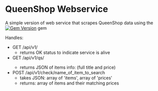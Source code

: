 # QueenShop Webservice

A simple version of web service that scrapes QueenShop data using the
[![Gem Version](https://badge.fury.io/rb/queenshop.svg)](https://badge.fury.io/rb/queenshop) gem

Handles:
- GET   /api/v1/
  - returns OK status to indicate service is alive
- GET   /api/v1/qs/<item>
  - returns JSON of items info: (full title and price)
- POST  /api/v1/check/name_of_item_to_search
  - takes JSON: array of 'items', array of 'prices'
  - returns: array of items and their matching prices

